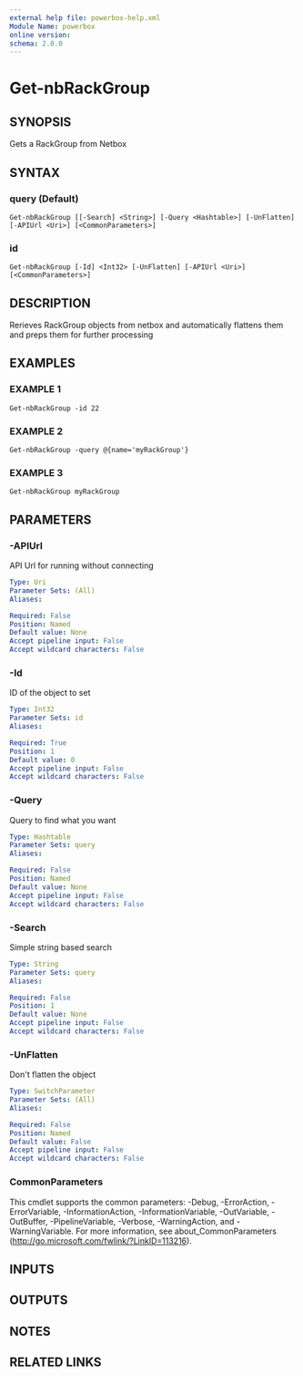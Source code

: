 ```yaml
---
external help file: powerbox-help.xml
Module Name: powerbox
online version:
schema: 2.0.0
---
```


# Get-nbRackGroup

## SYNOPSIS
Gets a RackGroup from Netbox

## SYNTAX

### query (Default)
```
Get-nbRackGroup [[-Search] <String>] [-Query <Hashtable>] [-UnFlatten] [-APIUrl <Uri>] [<CommonParameters>]
```

### id
```
Get-nbRackGroup [-Id] <Int32> [-UnFlatten] [-APIUrl <Uri>] [<CommonParameters>]
```

## DESCRIPTION
Rerieves RackGroup objects from netbox and automatically flattens them and
preps them for further processing

## EXAMPLES

### EXAMPLE 1
```
Get-nbRackGroup -id 22
```

### EXAMPLE 2
```
Get-nbRackGroup -query @{name='myRackGroup'}
```

### EXAMPLE 3
```
Get-nbRackGroup myRackGroup
```

## PARAMETERS

### -APIUrl
API Url for running without connecting

```yaml
Type: Uri
Parameter Sets: (All)
Aliases:

Required: False
Position: Named
Default value: None
Accept pipeline input: False
Accept wildcard characters: False
```

### -Id
ID of the object to set

```yaml
Type: Int32
Parameter Sets: id
Aliases:

Required: True
Position: 1
Default value: 0
Accept pipeline input: False
Accept wildcard characters: False
```

### -Query
Query to find what you want

```yaml
Type: Hashtable
Parameter Sets: query
Aliases:

Required: False
Position: Named
Default value: None
Accept pipeline input: False
Accept wildcard characters: False
```

### -Search
Simple string based search

```yaml
Type: String
Parameter Sets: query
Aliases:

Required: False
Position: 1
Default value: None
Accept pipeline input: False
Accept wildcard characters: False
```

### -UnFlatten
Don't flatten the object

```yaml
Type: SwitchParameter
Parameter Sets: (All)
Aliases:

Required: False
Position: Named
Default value: False
Accept pipeline input: False
Accept wildcard characters: False
```

### CommonParameters
This cmdlet supports the common parameters: -Debug, -ErrorAction, -ErrorVariable, -InformationAction, -InformationVariable, -OutVariable, -OutBuffer, -PipelineVariable, -Verbose, -WarningAction, and -WarningVariable.
For more information, see about_CommonParameters (http://go.microsoft.com/fwlink/?LinkID=113216).

## INPUTS

## OUTPUTS

## NOTES

## RELATED LINKS
